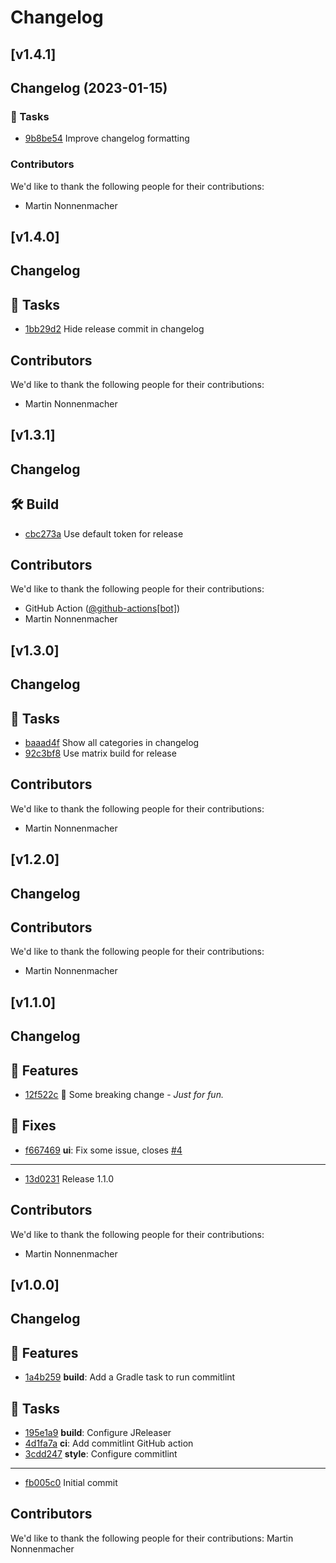 # Changelog

<!-- JRELEASER_CHANGELOG_APPEND - Do not remove or modify this section -->
## [v1.4.1]

## Changelog (2023-01-15)

### 🧰 Tasks
- [9b8be54](https://github.com/mnonnenmacher/jreleaser-playground/commits/9b8be54) Improve changelog formatting


### Contributors
We'd like to thank the following people for their contributions:
- Martin Nonnenmacher


## [v1.4.0]

## Changelog

## 🧰 Tasks
- [1bb29d2](https://github.com/mnonnenmacher/jreleaser-playground/commits/1bb29d2) Hide release commit in changelog


## Contributors
We'd like to thank the following people for their contributions:
- Martin Nonnenmacher


## [v1.3.1]

## Changelog

## 🛠  Build
- [cbc273a](https://github.com/mnonnenmacher/jreleaser-playground/commits/cbc273a) Use default token for release


## Contributors
We'd like to thank the following people for their contributions:
- GitHub Action ([@github-actions[bot]](https://github.com/apps/github-actions))
- Martin Nonnenmacher


## [v1.3.0]

## Changelog

## 🧰 Tasks
- [baaad4f](https://github.com/mnonnenmacher/jreleaser-playground/commits/baaad4f) Show all categories in changelog
- [92c3bf8](https://github.com/mnonnenmacher/jreleaser-playground/commits/92c3bf8) Use matrix build for release


## Contributors
We'd like to thank the following people for their contributions:
- Martin Nonnenmacher


## [v1.2.0]

## Changelog


## Contributors
We'd like to thank the following people for their contributions:
- Martin Nonnenmacher


## [v1.1.0]

## Changelog

## 🚀 Features
- [12f522c](https://github.com/mnonnenmacher/jreleaser-playground/commits/12f522c) 🚨 Some breaking change - *Just for fun.*

## 🐛 Fixes
- [f667469](https://github.com/mnonnenmacher/jreleaser-playground/commits/f667469) **ui**: Fix some issue, closes [#4](https://github.com/mnonnenmacher/jreleaser-playground/issues/4)

---
- [13d0231](https://github.com/mnonnenmacher/jreleaser-playground/commits/13d0231) Release 1.1.0


## Contributors
We'd like to thank the following people for their contributions:
- Martin Nonnenmacher


## [v1.0.0]

## Changelog

## 🚀 Features
- [1a4b259](https://github.com/mnonnenmacher/jreleaser-playground/commits/1a4b259) **build**: Add a Gradle task to run commitlint

## 🧰 Tasks
- [195e1a9](https://github.com/mnonnenmacher/jreleaser-playground/commits/195e1a9) **build**: Configure JReleaser
- [4d1fa7a](https://github.com/mnonnenmacher/jreleaser-playground/commits/4d1fa7a) **ci**: Add commitlint GitHub action
- [3cdd247](https://github.com/mnonnenmacher/jreleaser-playground/commits/3cdd247) **style**: Configure commitlint

---
- [fb005c0](https://github.com/mnonnenmacher/jreleaser-playground/commits/fb005c0) Initial commit


## Contributors
We'd like to thank the following people for their contributions:
Martin Nonnenmacher
